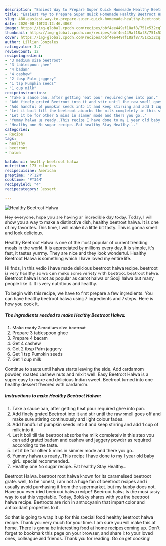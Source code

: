 ```yaml
---
description: "Easiest Way to Prepare Super Quick Homemade Healthy Beetroot Halwa"
title: "Easiest Way to Prepare Super Quick Homemade Healthy Beetroot Halwa"
slug: 480-easiest-way-to-prepare-super-quick-homemade-healthy-beetroot-halwa
date: 2020-08-10T23:12:46.486Z
image: https://img-global.cpcdn.com/recipes/bbf4ee449af18af8/751x532cq70/healthy-beetroot-halwa-recipe-main-photo.jpg
thumbnail: https://img-global.cpcdn.com/recipes/bbf4ee449af18af8/751x532cq70/healthy-beetroot-halwa-recipe-main-photo.jpg
cover: https://img-global.cpcdn.com/recipes/bbf4ee449af18af8/751x532cq70/healthy-beetroot-halwa-recipe-main-photo.jpg
author: Lillian Gonzales
ratingvalue: 3.7
reviewcount: 12
recipeingredient:
- "3 medium size beetroot"
- "3 tablespoon ghee"
- "4 badam"
- "4 cashew"
- "2 tbsp Palm jaggery"
- "1 tsp Pumpkin seeds"
- "1 cup milk"
recipeinstructions:
- "Take a sauce pan, after getting heat pour required ghee into pan."
- "Add finely grated Beetroot into it and stir until the raw smell goes off and make sure stirring continuously and light colour fades."
- "Add handful of pumpkin seeds into it and keep stirring and add 1 cup of milk into it."
- "Let it boil till the beetroot absorbs the milk completely in this step you can add grated badam and cashew and jaggery powder as required according to the taste."
- "Let it be for other 5 mins in simmer mode and there you go.."
- "Yummy halwa us ready..This recipe I have done to my 1 year old baby girl.. special recommended.."
- "Healthy one No sugar recipe..Eat healthy Stay Healthy..."
categories:
- Recipe
tags:
- healthy
- beetroot
- halwa

katakunci: healthy beetroot halwa 
nutrition: 173 calories
recipecuisine: American
preptime: "PT12M"
cooktime: "PT34M"
recipeyield: "4"
recipecategory: Dessert

---
```



![Healthy Beetroot Halwa](https://img-global.cpcdn.com/recipes/bbf4ee449af18af8/751x532cq70/healthy-beetroot-halwa-recipe-main-photo.jpg)

Hey everyone, hope you are having an incredible day today. Today, I will show you a way to make a distinctive dish, healthy beetroot halwa. It is one of my favorites. This time, I will make it a little bit tasty. This is gonna smell and look delicious.

Healthy Beetroot Halwa is one of the most popular of current trending meals in the world. It is appreciated by millions every day. It is simple, it's fast, it tastes yummy. They are nice and they look wonderful. Healthy Beetroot Halwa is something which I have loved my entire life.

Hi fnds, In this vedio i have made delicious beetroot halwa recipe. beetroot is very healthy so we can make some variety with beetroot. beetroot halwa. Beetroot halwa Is not as popular as carrot halwa or Sooji halwa but many people like it. It is very nutritious and healthy.


To begin with this recipe, we have to first prepare a few ingredients. You can have healthy beetroot halwa using 7 ingredients and 7 steps. Here is how you cook it.

<!--inarticleads1-->

##### The ingredients needed to make Healthy Beetroot Halwa:

1. Make ready 3 medium size beetroot
1. Prepare 3 tablespoon ghee
1. Prepare 4 badam
1. Get 4 cashew
1. Get 2 tbsp Palm jaggery
1. Get 1 tsp Pumpkin seeds
1. Get 1 cup milk


Continue to saute until halwa starts leaving the side. Add cardamom powder, roasted cashew nuts and mix it well. Easy Beetroot Halwa is a super easy to make and delicious Indian sweet. Beetroot turned into one healthy dessert flavored with cardamom. 

<!--inarticleads2-->

##### Instructions to make Healthy Beetroot Halwa:

1. Take a sauce pan, after getting heat pour required ghee into pan.
1. Add finely grated Beetroot into it and stir until the raw smell goes off and make sure stirring continuously and light colour fades.
1. Add handful of pumpkin seeds into it and keep stirring and add 1 cup of milk into it.
1. Let it boil till the beetroot absorbs the milk completely in this step you can add grated badam and cashew and jaggery powder as required according to the taste.
1. Let it be for other 5 mins in simmer mode and there you go..
1. Yummy halwa us ready..This recipe I have done to my 1 year old baby girl.. special recommended..
1. Healthy one No sugar recipe..Eat healthy Stay Healthy...


Beetroot Halwa. beetroot root halwa known for its caramelised beetroot grate. well, to be honest, i am not a huge fan of beetroot recipes and i usually avoid purchasing it from the supermarket. but my hubby does not. Have you ever tried beetroot halwa recipe? Beetroot halwa is the most tasty way to eat this vegetable. Today, Boldsky shares with you the beetroot halwa recipe. Beetroots are rich in anthocyanin that impart color and antioxidant properties to it. 

So that is going to wrap it up for this special food healthy beetroot halwa recipe. Thank you very much for your time. I am sure you will make this at home. There is gonna be interesting food at home recipes coming up. Don't forget to bookmark this page on your browser, and share it to your loved ones, colleague and friends. Thank you for reading. Go on get cooking!
